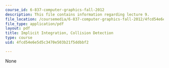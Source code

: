 ```yaml
---
course_id: 6-837-computer-graphics-fall-2012
description: This file contains information regarding lecture 9.
file_location: /coursemedia/6-837-computer-graphics-fall-2012/4fcd54e6e5d5c3470e503b21f5ddbbf2_MIT6_837F12_Lec09.pdf
file_type: application/pdf
layout: pdf
title: Implicit Integration, Collision Detection
type: course
uid: 4fcd54e6e5d5c3470e503b21f5ddbbf2

---
```

None